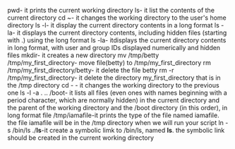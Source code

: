 pwd- it prints the current working directory
ls- it list the contents of the current directory
cd ~- it changes the working directory to the user's home directory
ls -l- it display the current directory contents in a long format
ls -la- it displays the current directory contents, including hidden files (starting with .) using the long format
ls -la- itdisplays the current directory contents in long format, with user and group IDs displayed numerically and hidden files
mkdir- it creates a new directory
mv /tmp/betty /tmp/my_first_directory- move file(betty) to /tmp/my_first_directory
rm /tmp/my_first_directory/betty- it delete the file betty
rm -r /tmp/my_first_directory- it delete the directory my_first_directory that is in the /tmp directory
cd - - it changes the working directory to the previous one
ls -l -a . .. /boot- it lists all files (even ones with names beginning with a period character, which are normally hidden) in the current directory and the parent of the working directory and the /boot directory (in this order), in long format
file /tmp/iamafile-it prints the type of the file named iamafile. the file iamafile will be in the /tmp directory when we will run your script
ln -s /bin/ls ./__ls__-it create a symbolic limk to /bin/ls, named __ls__. the symbolic link should be created in the current working directory
